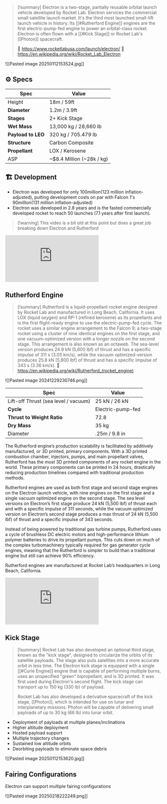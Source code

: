 >[!summary]
Electron is a two-stage, partially reusable orbital launch vehicle developed by Rocket Lab. Electron services the commercial small satellite launch market. It's the third most launched small-lift launch vehicle in history. Its [[#Rutherford Engine]] engines are the first electric-pump-fed engine to power an orbital-class rocket. Electron is often flown with a [[#Kick Stage]] or Rocket Lab's [[Photon]] spacecraft.
>
>🚀 https://www.rocketlabusa.com/launch/electron/
>🔗 https://en.wikipedia.org/wiki/Rocket_Lab_Electron


![[Pasted image 20250112153524.jpg]]

## ⚙️ Specs

| Spec               | Value                     |
| ------------------ | ------------------------- |
| Height             | 18m / 59ft                |
| **Diameter**       | 1.2m / 3.9ft              |
| **Stages**         | 2+ Kick Stage             |
| **Wet** **Mass**   | 13,000 kg / 28,660 lb     |
| **Payload to LEO** | 320 kg / 705.479 lb       |
| **Structure**      | Carbon Composite          |
| **Propellant**     | LOX / Kerosene            |
| ASP                | ~$8.4 Million (~28k / kg) |

## 🏗️ Development 

- Electron was developed for only $100 million ($123 million inflation-adjusted), putting development costs on par with Falcon 1's $90 million ($131 million inflation-adjusted)
- Electron was developed in 2.8 years and is the fasted commercially developed rocket to reach 50 launches (7.1 years after first launch). 

>[!warning] This video is a bit old at this point but does a great job breaking down Electron and Rutherford

<div class="responsive-video">
<iframe src="https://www.youtube.com/embed/C0STPK3g9c8" title="Is Rocket Lab the new SpaceX? The Electron VS Falcon" frameborder="0" allow="accelerometer; autoplay; clipboard-write; encrypted-media; gyroscope; picture-in-picture; web-share" referrerpolicy="strict-origin-when-cross-origin" allowfullscreen></iframe>
</div>

## Rutherford Engine

>[!summary]
Rutherford is a liquid-propellant rocket engine designed by Rocket Lab and manufactured in Long Beach, California. It uses LOX (liquid oxygen) and RP-1 (refined kerosene) as its propellants and is the first flight-ready engine to use the electric-pump-fed cycle. The rocket uses a similar engine arrangement to the Falcon 9; a two-stage rocket using a cluster of nine identical engines on the first stage, and one vacuum-optimized version with a longer nozzle on the second stage. This arrangement is also known as an octaweb. The sea-level version produces 24.9 kN (5,600 lbf) of thrust and has a specific impulse of 311 s (3.05 km/s), while the vacuum optimized-version produces 25.8 kN (5,800 lbf) of thrust and has a specific impulse of 343 s (3.36 km/s).
> 🔗 https://en.wikipedia.org/wiki/Rutherford_(rocket_engine)

![[Pasted image 20241229230746.png]]

| Spec                                 | Value             |
| ------------------------------------ | ----------------- |
| Lift-off Thrust (sea level / vacuum) | 25 kN / 26 kN     |
| **Cycle**                            | Electric-pump-fed |
| **Thrust to Weight Ratio**           | 72.8              |
| **Dry Mass**                         | 35 kg             |
| Diameter                             | .25m / 9.8 in     |

The Rutherford engine’s production scalability is facilitated by additively manufactured, or 3D printed, primary components. With a 3D printed combustion chamber, injectors, pumps, and main propellant valves, Rutherford has the most 3D printed components of any rocket engine in the world. These primary components can be printed in 24 hours, drastically reducing production timelines compared with traditional production methods.

Rutherford engines are used as both first stage and second stage engines on the Electron launch vehicle, with nine engines on the first stage and a single vacuum optimized engine on the second stage. The sea level versions on Electron’s first stage produce 24 kN (5,500 lbf) of thrust each and with a specific impulse of 311 seconds, while the vacuum optimized version on Electron’s second stage produces a max thrust of 24 kN (5,500 lbf) of thrust and a specific impulse of 343 seconds.

Instead of being powered by traditional gas turbine pumps, Rutherford uses a cycle of brushless DC electric motors and high-performance lithium polymer batteries to drive its propellant pumps. This cuts down on much of the complex turbomachinery typically required for gas generator cycle engines, meaning that the Rutherford is simpler to build than a traditional engine but still can achieve 90% efficiency.

Rutherford engines are manufactured at Rocket Lab’s headquarters in Long Beach, California.

<div class="responsive-video">
<iframe   src="https://www.youtube.com/embed/Ngvow6egisg" title="Rocket Lab’s Rutherford Engine Qualified for Flight" frameborder="0" allow="accelerometer; autoplay; clipboard-write; encrypted-media; gyroscope; picture-in-picture; web-share" referrerpolicy="strict-origin-when-cross-origin" allowfullscreen></iframe>
</div>

## Kick Stage

>[!summary]
Rocket Lab has also developed an optional third stage, known as the "kick stage", designed to circularize the orbits of its satellite payloads. The stage also puts satellites into a more accurate orbit in less time. The Electron kick stage is equipped with a single [[#Curie Engine]] engine that is capable of performing multiple burns, uses an unspecified "green" bipropellant, and is 3D printed. It was first used during Electron's second flight. The kick stage can transport up to 150 kg (330 lb) of payload.
>
>Rocket Lab has also developed a derivative spacecraft of the kick stage, [[Photon]], which is intended for use on lunar and interplanetary missions. Photon will be capable of delivering small payloads of up to 30 kg (66 lb) into lunar orbit.

- Deployment of payloads at multiple planes/inclinations
- Higher altitude deployment
- Hosted payload support
- Multiple trajectory changes
- Sustained low altitude orbits
- Deorbiting payloads to eliminate space debris

![[Pasted image 20250112153620.jpg]]


## Fairing Configurations

Electron can support multiple fairing configurations

![[Pasted image 20250218222249.png]]